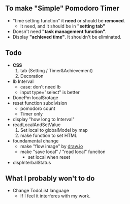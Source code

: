 To make "Simple" Pomodoro Timer
--
- "time setting function" it **need** or should be **removed**.
    - It need, and it should be in **"setting tab"**
- Doesn't need **"task management function"**.
- Display **"achieved time"**. It shouldn't be eliminated. 

Todo
--
- **CSS**
    1. tab (Setting / Timer&Achievement)
    1. Decoration
- lb Interval
    - case: don't need lb
    - input type="select" is better
- DonePm localSrotage
- reset function subdivision
    - pomodoro count
    - Timer only
- display "how long to Interval"
- readLocalAndSetValue
    1. Set local to globalModel by map
    1. make function to set HTML
- foundamental change
    - make "flow image" by [draw.io](https://app.diagrams.net/?src=about#HKohki-Takatama%2FPomodoro%2Fmain%2FpomodoroFlow.drawio)
    - make "save local" / "read local" funciton
        - set local when reset
- dispInterbalStatus

What I probably won't to do
--
- Change TodoList language
    - If I feel it interferes with my work.